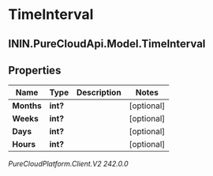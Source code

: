 # TimeInterval

## ININ.PureCloudApi.Model.TimeInterval

## Properties

|Name | Type | Description | Notes|
|------------ | ------------- | ------------- | -------------|
| **Months** | **int?** |  | [optional] |
| **Weeks** | **int?** |  | [optional] |
| **Days** | **int?** |  | [optional] |
| **Hours** | **int?** |  | [optional] |



_PureCloudPlatform.Client.V2 242.0.0_
